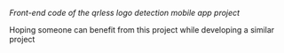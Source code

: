 *Front-end code of the qrless logo detection mobile app project*

Hoping someone can benefit from this project while developing a similar project

